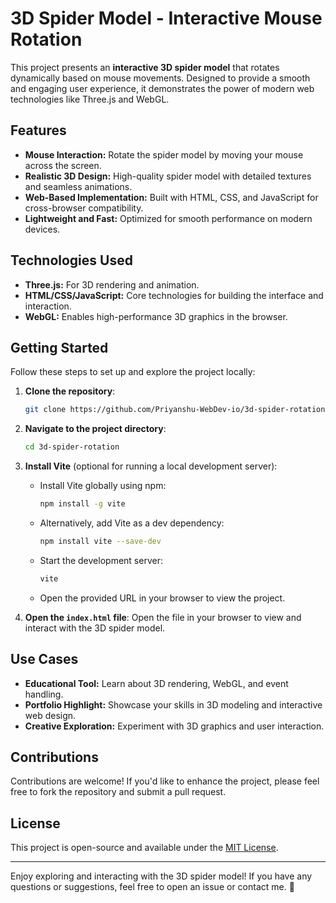 # 3D Spider Model - Interactive Mouse Rotation

This project presents an **interactive 3D spider model** that rotates dynamically based on mouse movements. Designed to provide a smooth and engaging user experience, it demonstrates the power of modern web technologies like Three.js and WebGL.

## Features

- **Mouse Interaction:** Rotate the spider model by moving your mouse across the screen.
- **Realistic 3D Design:** High-quality spider model with detailed textures and seamless animations.
- **Web-Based Implementation:** Built with HTML, CSS, and JavaScript for cross-browser compatibility.
- **Lightweight and Fast:** Optimized for smooth performance on modern devices.

## Technologies Used

- **Three.js:** For 3D rendering and animation.
- **HTML/CSS/JavaScript:** Core technologies for building the interface and interaction.
- **WebGL:** Enables high-performance 3D graphics in the browser.

## Getting Started

Follow these steps to set up and explore the project locally:

1. **Clone the repository**:
   ```bash
   git clone https://github.com/Priyanshu-WebDev-io/3d-spider-rotation.git
   ```

2. **Navigate to the project directory**:
   ```bash
   cd 3d-spider-rotation
   ```

3. **Install Vite** (optional for running a local development server):
   - Install Vite globally using npm:
     ```bash
     npm install -g vite
     ```
   - Alternatively, add Vite as a dev dependency:
     ```bash
     npm install vite --save-dev
     ```
   - Start the development server:
     ```bash
     vite
     ```
   - Open the provided URL in your browser to view the project.

4. **Open the `index.html` file**:
   Open the file in your browser to view and interact with the 3D spider model.

## Use Cases

- **Educational Tool:** Learn about 3D rendering, WebGL, and event handling.
- **Portfolio Highlight:** Showcase your skills in 3D modeling and interactive web design.
- **Creative Exploration:** Experiment with 3D graphics and user interaction.

## Contributions

Contributions are welcome! If you'd like to enhance the project, please feel free to fork the repository and submit a pull request.

## License

This project is open-source and available under the [MIT License](LICENSE).

---

Enjoy exploring and interacting with the 3D spider model! If you have any questions or suggestions, feel free to open an issue or contact me. 🚀

